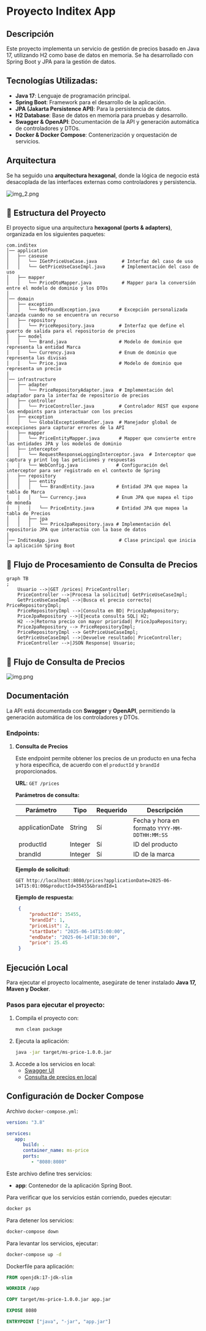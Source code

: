# Proyecto Inditex App

## Descripción

Este proyecto implementa un servicio de gestión de precios basado en Java 17, utilizando H2 como base de datos en
memoria. Se ha desarrollado con Spring Boot y JPA para la gestión de datos.

## Tecnologías Utilizadas:

- **Java 17**: Lenguaje de programación principal.
- **Spring Boot**: Framework para el desarrollo de la aplicación.
- **JPA (Jakarta Persistence API)**: Para la persistencia de datos.
- **H2 Database**: Base de datos en memoria para pruebas y desarrollo.
- **Swagger & OpenAPI**: Documentación de la API y generación automática de controladores y DTOs.
- **Docker & Docker Compose**: Contenerización y orquestación de servicios.

## Arquitectura

Se ha seguido una **arquitectura hexagonal**, donde la lógica de negocio está desacoplada de las interfaces externas
como controladores y persistencia.

![img_2.png](images/img_2.png)

## 📂 Estructura del Proyecto

El proyecto sigue una arquitectura **hexagonal (ports & adapters)**, organizada en los siguientes paquetes:

```
com.inditex
│── application
│   ├── caseuse
│   │   └── IGetPriceUseCase.java         # Interfaz del caso de uso 
│   │   └── GetPriceUseCaseImpl.java      # Implementación del caso de uso 
│   ├── mapper
│   │   └── PriceDtoMapper.java           # Mapper para la conversión entre el modelo de dominio y los DTOs
│
│── domain
│   ├── exception
│   │   └── NotFoundException.java       # Excepción personalizada lanzada cuando no se encuentra un recurso
│   ├── repository
│   │   └── PriceRepository.java         # Interfaz que define el puerto de salida para el repositorio de precios
│   ├── model
│   │   └── Brand.java                   # Modelo de dominio que representa la entidad Marca
│   │   └── Currency.java                # Enum de dominio que representa las divisas
│   │   └── Price.java                   # Modelo de dominio que representa un precio
│
│── infrastructure
│   ├── adapter
│   │   └── PriceRepositoryAdapter.java  # Implementación del adaptador para la interfaz de repositorio de precios
│   ├── controller
│   │   └── PriceController.java         # Controlador REST que expone los endpoints para interactuar con los precios
│   ├── exception
│   │   └── GlobalExceptionHandler.java  # Manejador global de excepciones para capturar errores de la API
│   ├── mapper
│   │   └── PriceEntityMapper.java       # Mapper que convierte entre las entidades JPA y los modelos de dominio
│   ├── interceptor
│   │   └── RequestResponseLoggingInterceptor.java  # Interceptor que captura y print log las peticiones y respuestas
│   │   └── WebConfig.java              # Configuración del interceptor para ser registrado en el contexto de Spring
│   ├── repository
│   │   ├── entity
│   │   │   └── BrandEntity.java        # Entidad JPA que mapea la tabla de Marca
│   │   │   └── Currency.java           # Enum JPA que mapea el tipo de moneda
│   │   │   └── PriceEntity.java        # Entidad JPA que mapea la tabla de Precios
│   │   ├── jpa
│   │   │   └── PriceJpaRepository.java # Implementación del repositorio JPA que interactúa con la base de datos
│
│── InditexApp.java                      # Clase principal que inicia la aplicación Spring Boot

```

## 🔄 Flujo de Procesamiento de Consulta de Precios

```mermaid
graph TB
;
    Usuario -->|GET /prices| PriceController;
    PriceController -->|Procesa la solicitud| GetPriceUseCaseImpl;
    GetPriceUseCaseImpl -->|Busca el precio correcto| PriceRepositoryImpl;
    PriceRepositoryImpl -->|Consulta en BD| PriceJpaRepository;
    PriceJpaRepository -->|Ejecuta consulta SQL| H2;
    H2 -->|Retorna precio con mayor prioridad| PriceJpaRepository;
    PriceJpaRepository --> PriceRepositoryImpl;
    PriceRepositoryImpl --> GetPriceUseCaseImpl;
    GetPriceUseCaseImpl -->|Devuelve resultado| PriceController;
    PriceController -->|JSON Response| Usuario;

```

## 🔄 Flujo de Consulta de Precios

![img.png](images/img.png)

## Documentación

La API está documentada con **Swagger** y **OpenAPI**, permitiendo la generación automática de los controladores y DTOs.

### Endpoints:

1. **Consulta de Precios**

   Este endpoint permite obtener los precios de un producto en una fecha y hora específica, de acuerdo con
   el `productId` y `brandId` proporcionados.

   **URL**:
   `GET /prices`

   **Parámetros de consulta:**

   | Parámetro       | Tipo     | Requerido | Descripción |
   |---------------|---------|----------|-------------|
   | applicationDate | String  | Sí       | Fecha y hora en formato `YYYY-MM-DDTHH:MM:SS` |
   | productId      | Integer | Sí       | ID del producto |
   | brandId        | Integer | Sí       | ID de la marca |

   **Ejemplo de solicitud:**
   ```http
   GET http://localhost:8080/prices?applicationDate=2025-06-14T15:01:00&productId=35455&brandId=1
   ```

   **Ejemplo de respuesta:**
   ```json
    {
        "productId": 35455,
        "brandId": 1,
        "priceList": 2,
        "startDate": "2025-06-14T15:00:00",
        "endDate": "2025-06-14T18:30:00",
        "price": 25.45
    }
   ```
   
## Ejecución Local

Para ejecutar el proyecto localmente, asegúrate de tener instalado **Java 17, Maven y Docker**.

### Pasos para ejecutar el proyecto:

1. Compila el proyecto con:
   ```sh
   mvn clean package
   ```
2. Ejecuta la aplicación:
   ```sh
   java -jar target/ms-price-1.0.0.jar
   ```
3. Accede a los servicios en local:
    - [Swagger UI](http://localhost:8080/swagger-ui/index.html)
    - [Consulta de precios en local](http://localhost:8080/prices?applicationDate=2025-06-14T15:01:00&productId=35455&brandId=1)

## Configuración de Docker Compose

Archivo `docker-compose.yml`:

```yaml
version: "3.8"

services:
   app:
      build: .
      container_name: ms-price
      ports:
         - "8080:8080"
```

Este archivo define tres servicios:

- **app**: Contenedor de la aplicación Spring Boot.

Para verificar que los servicios están corriendo, puedes ejecutar:

```sh
docker ps
```

Para detener los servicios:

```sh
docker-compose down
```

Para levantar los servicios, ejecutar:

```sh
docker-compose up -d
```

Dockerfile para aplicación:

```dockerfile
FROM openjdk:17-jdk-slim

WORKDIR /app

COPY target/ms-price-1.0.0.jar app.jar

EXPOSE 8080

ENTRYPOINT ["java", "-jar", "app.jar"]

```